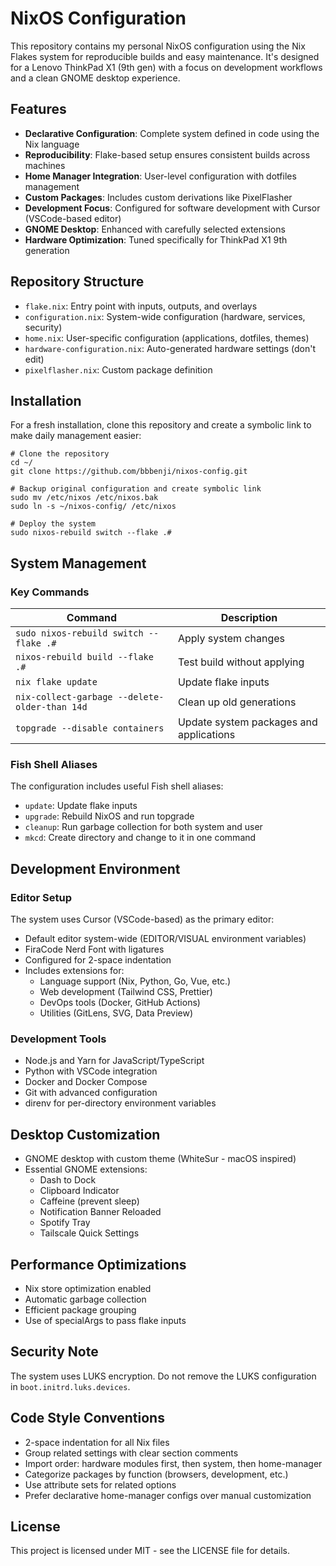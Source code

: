 # NixOS Configuration

This repository contains my personal NixOS configuration using the Nix Flakes system for reproducible builds and easy maintenance. It's designed for a Lenovo ThinkPad X1 (9th gen) with a focus on development workflows and a clean GNOME desktop experience.

## Features

- **Declarative Configuration**: Complete system defined in code using the Nix language
- **Reproducibility**: Flake-based setup ensures consistent builds across machines
- **Home Manager Integration**: User-level configuration with dotfiles management
- **Custom Packages**: Includes custom derivations like PixelFlasher
- **Development Focus**: Configured for software development with Cursor (VSCode-based editor)
- **GNOME Desktop**: Enhanced with carefully selected extensions
- **Hardware Optimization**: Tuned specifically for ThinkPad X1 9th generation

## Repository Structure

- `flake.nix`: Entry point with inputs, outputs, and overlays
- `configuration.nix`: System-wide configuration (hardware, services, security)
- `home.nix`: User-specific configuration (applications, dotfiles, themes)
- `hardware-configuration.nix`: Auto-generated hardware settings (don't edit)
- `pixelflasher.nix`: Custom package definition

## Installation

For a fresh installation, clone this repository and create a symbolic link to make daily management easier:

```shell
# Clone the repository
cd ~/
git clone https://github.com/bbbenji/nixos-config.git

# Backup original configuration and create symbolic link
sudo mv /etc/nixos /etc/nixos.bak
sudo ln -s ~/nixos-config/ /etc/nixos

# Deploy the system
sudo nixos-rebuild switch --flake .#
```

## System Management

### Key Commands

| Command                                       | Description                             |
| --------------------------------------------- | --------------------------------------- |
| `sudo nixos-rebuild switch --flake .#`        | Apply system changes                    |
| `nixos-rebuild build --flake .#`              | Test build without applying             |
| `nix flake update`                            | Update flake inputs                     |
| `nix-collect-garbage --delete-older-than 14d` | Clean up old generations                |
| `topgrade --disable containers`               | Update system packages and applications |

### Fish Shell Aliases

The configuration includes useful Fish shell aliases:

- `update`: Update flake inputs
- `upgrade`: Rebuild NixOS and run topgrade
- `cleanup`: Run garbage collection for both system and user
- `mkcd`: Create directory and change to it in one command

## Development Environment

### Editor Setup

The system uses Cursor (VSCode-based) as the primary editor:

- Default editor system-wide (EDITOR/VISUAL environment variables)
- FiraCode Nerd Font with ligatures
- Configured for 2-space indentation
- Includes extensions for:
  - Language support (Nix, Python, Go, Vue, etc.)
  - Web development (Tailwind CSS, Prettier)
  - DevOps tools (Docker, GitHub Actions)
  - Utilities (GitLens, SVG, Data Preview)

### Development Tools

- Node.js and Yarn for JavaScript/TypeScript
- Python with VSCode integration
- Docker and Docker Compose
- Git with advanced configuration
- direnv for per-directory environment variables

## Desktop Customization

- GNOME desktop with custom theme (WhiteSur - macOS inspired)
- Essential GNOME extensions:
  - Dash to Dock
  - Clipboard Indicator
  - Caffeine (prevent sleep)
  - Notification Banner Reloaded
  - Spotify Tray
  - Tailscale Quick Settings

## Performance Optimizations

- Nix store optimization enabled
- Automatic garbage collection
- Efficient package grouping
- Use of specialArgs to pass flake inputs

## Security Note

The system uses LUKS encryption. Do not remove the LUKS configuration in `boot.initrd.luks.devices`.

## Code Style Conventions

- 2-space indentation for all Nix files
- Group related settings with clear section comments
- Import order: hardware modules first, then system, then home-manager
- Categorize packages by function (browsers, development, etc.)
- Use attribute sets for related options
- Prefer declarative home-manager configs over manual customization

## License

This project is licensed under MIT - see the LICENSE file for details.
